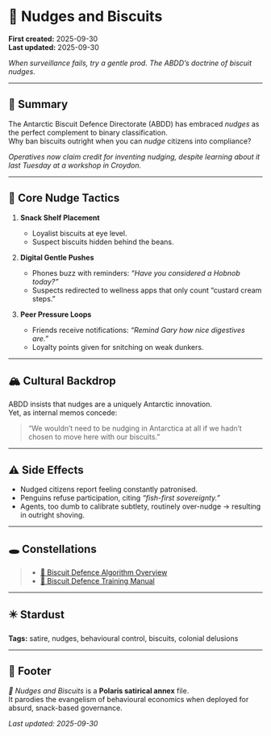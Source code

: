 # 🤌 Nudges and Biscuits  

**First created:** 2025-09-30  
**Last updated:** 2025-09-30  

*When surveillance fails, try a gentle prod. The ABDD’s doctrine of biscuit nudges.*  

---

## 📑 Summary  

The Antarctic Biscuit Defence Directorate (ABDD) has embraced *nudges* as the perfect complement to binary classification.  
Why ban biscuits outright when you can *nudge* citizens into compliance?  

*Operatives now claim credit for inventing nudging, despite learning about it last Tuesday at a workshop in Croydon.*  

---

## 🍪 Core Nudge Tactics  

1. **Snack Shelf Placement**  
   - Loyalist biscuits at eye level.  
   - Suspect biscuits hidden behind the beans.  

2. **Digital Gentle Pushes**  
   - Phones buzz with reminders: *“Have you considered a Hobnob today?”*  
   - Suspects redirected to wellness apps that only count “custard cream steps.”  

3. **Peer Pressure Loops**  
   - Friends receive notifications: *“Remind Gary how nice digestives are.”*  
   - Loyalty points given for snitching on weak dunkers.  

---

## 🏔 Cultural Backdrop  

ABDD insists that nudges are a uniquely Antarctic innovation.  
Yet, as internal memos concede:  
> “We wouldn’t need to be nudging in Antarctica at all if we hadn’t chosen to move here with our biscuits.”  

---

## ⚠️ Side Effects  

- Nudged citizens report feeling constantly patronised.  
- Penguins refuse participation, citing *“fish-first sovereignty.”*  
- Agents, too dumb to calibrate subtlety, routinely over-nudge → resulting in outright shoving.  

---

## 🕳 Constellations  

> - [👾 Biscuit Defence Algorithm Overview](./👾_biscuit_defence_algorithm.md)  
> - [🍪 Biscuit Defence Training Manual](./🍪_biscuit_defence_training_manual.md)  

---

## ✴️ Stardust  

**Tags:** satire, nudges, behavioural control, biscuits, colonial delusions  

---

## 🏮 Footer  

*🫰 Nudges and Biscuits* is a **Polaris satirical annex** file.  
It parodies the evangelism of behavioural economics when deployed for absurd, snack-based governance.  

_Last updated: 2025-09-30_  
